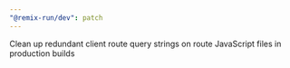 ```yaml
---
"@remix-run/dev": patch
---
```


Clean up redundant client route query strings on route JavaScript files in production builds
